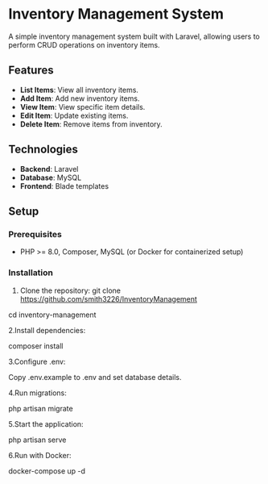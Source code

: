 # Inventory Management System

A simple inventory management system built with Laravel, allowing users to perform CRUD operations on inventory items.

## Features

- **List Items**: View all inventory items.
- **Add Item**: Add new inventory items.
- **View Item**: View specific item details.
- **Edit Item**: Update existing items.
- **Delete Item**: Remove items from inventory.

## Technologies

- **Backend**: Laravel
- **Database**: MySQL
- **Frontend**: Blade templates

## Setup

### Prerequisites
- PHP >= 8.0, Composer, MySQL (or Docker for containerized setup)

### Installation

1. Clone the repository:
git clone https://github.com/smith3226/InventoryManagement

cd inventory-management
   
2.Install dependencies:

composer install

3.Configure .env:

Copy .env.example to .env and set database details.

4.Run migrations:

php artisan migrate

5.Start the application:

php artisan serve

6.Run with Docker:

docker-compose up -d
